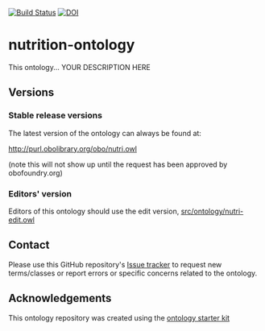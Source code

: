 [![Build Status](https://travis-ci.org/pputhran2018/nutrition-ontology.svg?branch=master)](https://travis-ci.org/pputhran2018/nutrition-ontology)
[![DOI](https://zenodo.org/badge/13996/pputhran2018/nutrition-ontology.svg)](https://zenodo.org/badge/latestdoi/13996/pputhran2018/nutrition-ontology)

# nutrition-ontology

This ontology... YOUR DESCRIPTION HERE

## Versions

### Stable release versions

The latest version of the ontology can always be found at:

http://purl.obolibrary.org/obo/nutri.owl

(note this will not show up until the request has been approved by obofoundry.org)

### Editors' version

Editors of this ontology should use the edit version, [src/ontology/nutri-edit.owl](src/ontology/nutri-edit.owl)

## Contact

Please use this GitHub repository's [Issue tracker](https://github.com/pputhran2018/nutrition-ontology/issues) to request new terms/classes or report errors or specific concerns related to the ontology.

## Acknowledgements

This ontology repository was created using the [ontology starter kit](https://github.com/INCATools/ontology-starter-kit)
